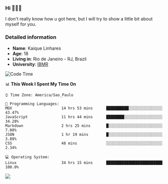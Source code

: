 ### Hi 🙋🏽‍♂️

I don't really know how u got here, but I will try to show a little bit about myself for you.

### Detailed information

* **Name**: Kaique Linhares
* **Age**: 18
* **Living in**: Rio  de Janeiro - RJ, Brazil
* **University**: [IBMR](https://www.ibmr.br/)

<!--START_SECTION:waka-->
![Code Time](http://img.shields.io/badge/Code%20Time-379%20hrs%2023%20mins-blue)

📊 **This Week I Spent My Time On** 

```text
⌚︎ Time Zone: America/Sao_Paulo

💬 Programming Languages: 
MDX                      14 hrs 53 mins      ██████████░░░░░░░░░░░░░░░   43.47% 
JavaScript               11 hrs 44 mins      ████████░░░░░░░░░░░░░░░░░   34.28% 
Markdown                 2 hrs 25 mins       █░░░░░░░░░░░░░░░░░░░░░░░░   7.08% 
JSON                     1 hr 19 mins        █░░░░░░░░░░░░░░░░░░░░░░░░   3.88% 
CSS                      48 mins             ░░░░░░░░░░░░░░░░░░░░░░░░░   2.34%

💻 Operating System: 
Linux                    34 hrs 15 mins      █████████████████████████   100.0%

```


<!--END_SECTION:waka-->

<a href="https://www.linkedin.com/in/kaique-linhares-25a840208/"  target="_blank"><img src="https://img.shields.io/badge/-LinkedIn-%230077B5?style=for-the-badge&logo=linkedin&logoColor=white" target="_blank"></a>
